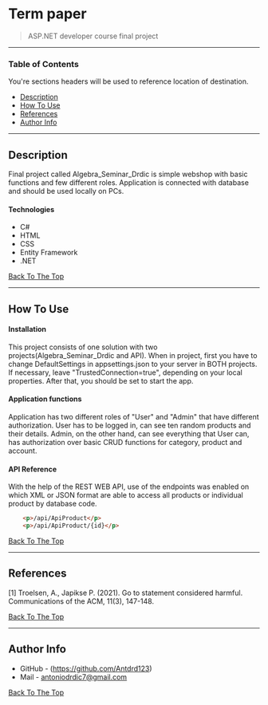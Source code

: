 # Term paper



> ASP.NET developer course final project

---

### Table of Contents
You're sections headers will be used to reference location of destination.

- [Description](#description)
- [How To Use](#how-to-use)
- [References](#references)
- [Author Info](#author-info)

---

## Description
Final project called Algebra_Seminar_Drdic is simple webshop with basic functions and few different roles. Application is connected with database and should be used locally on PCs.

#### Technologies

- C#
- HTML
- CSS
- Entity Framework
- .NET

[Back To The Top](#read-me-template)

---

## How To Use

#### Installation
This project consists of one solution with two projects(Algebra_Seminar_Drdic and API). When in project, first you have to change DefaultSettings in appsettings.json to your server in BOTH projects. If necessary, leave "TrustedConnection=true", depending on your local properties. After that, you should be set to start the app.

#### Application functions
Application has two different roles of "User" and "Admin" that have different authorization. User has to be logged in, can see ten random products and their details. Admin, on the other hand, can see everything that User can, has authorization over basic CRUD functions for category, product and account. 

#### API Reference
With the help of the REST WEB API, use of the endpoints was enabled on which 
XML or JSON format are able to access all products or
individual product by database code.
```html
    <p>/api/ApiProduct</p>
    <p>/api/ApiProduct/{id}</p>
```
[Back To The Top](#read-me-template)

---

## References
<a id="1">[1]</a> 
Troelsen, A., Japikse P. (2021). 
Go to statement considered harmful. 
Communications of the ACM, 11(3), 147-148.

[Back To The Top](#read-me-template)

---



## Author Info

- GitHub - (https://github.com/Antdrd123)
- Mail - antoniodrdic7@gmail.com

[Back To The Top](#read-me-template)
